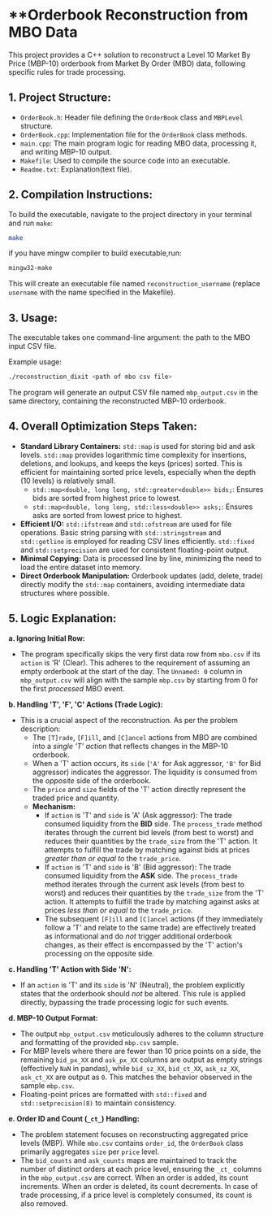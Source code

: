 **Orderbook Reconstruction from MBO Data
=========================================

This project provides a C++ solution to reconstruct a Level 10 Market By Price (MBP-10) orderbook from Market By Order (MBO) data, following specific rules for trade processing.

**1. Project Structure:**
--------------------
- `OrderBook.h`: Header file defining the `OrderBook` class and `MBPLevel` structure.
- `OrderBook.cpp`: Implementation file for the `OrderBook` class methods.
- `main.cpp`: The main program logic for reading MBO data, processing it, and writing MBP-10 output.
- `Makefile`: Used to compile the source code into an executable.
- `Readme.txt`: Explanation(text file).

**2. Compilation Instructions:**
----------------------------
To build the executable, navigate to the project directory in your terminal and run `make`:

```bash
make
````
if you have mingw compiler to build executable,run:

```bash
mingw32-make
```

This will create an executable file named `reconstruction_username` (replace `username` with the name specified in the Makefile).

## **3. Usage:**

The executable takes one command-line argument: the path to the MBO input CSV file.

Example usage:

```bash
./reconstruction_dixit <path of mbo csv file>
```

The program will generate an output CSV file named `mbp_output.csv` in the same directory, containing the reconstructed MBP-10 orderbook.

## **4. Overall Optimization Steps Taken:**

  - **Standard Library Containers:** `std::map` is used for storing bid and ask levels. `std::map` provides logarithmic time complexity for insertions, deletions, and lookups, and keeps the keys (prices) sorted. This is efficient for maintaining sorted price levels, especially when the depth (10 levels) is relatively small.
      - `std::map<double, long long, std::greater<double>> bids;`: Ensures bids are sorted from highest price to lowest.
      - `std::map<double, long long, std::less<double>> asks;`: Ensures asks are sorted from lowest price to highest.
  - **Efficient I/O:** `std::ifstream` and `std::ofstream` are used for file operations. Basic string parsing with `std::stringstream` and `std::getline` is employed for reading CSV lines efficiently. `std::fixed` and `std::setprecision` are used for consistent floating-point output.
  - **Minimal Copying:** Data is processed line by line, minimizing the need to load the entire dataset into memory.
  - **Direct Orderbook Manipulation:** Orderbook updates (add, delete, trade) directly modify the `std::map` containers, avoiding intermediate data structures where possible.

## **5. Logic Explanation:**

**a. Ignoring Initial Row:**

  - The program specifically skips the very first data row from `mbo.csv` if its `action` is 'R' (Clear). This adheres to the requirement of assuming an empty orderbook at the start of the day. The `Unnamed: 0` column in `mbp_output.csv` will align with the sample `mbp.csv` by starting from 0 for the first *processed* MBO event.

**b. Handling 'T', 'F', 'C' Actions (Trade Logic):**

  - This is a crucial aspect of the reconstruction. As per the problem description:
      - The `[T]rade`, `[F]ill`, and `[C]ancel` actions from MBO are combined into a *single 'T' action* that reflects changes in the MBP-10 orderbook.
      - When a 'T' action occurs, its `side` (`'A'` for Ask aggressor, `'B'` for Bid aggressor) indicates the aggressor. The liquidity is consumed from the *opposite* side of the orderbook.
      - The `price` and `size` fields of the 'T' action directly represent the traded price and quantity.
      - **Mechanism:**
          - If `action` is 'T' and `side` is 'A' (Ask aggressor): The trade consumed liquidity from the **BID** side. The `process_trade` method iterates through the current bid levels (from best to worst) and reduces their quantities by the `trade_size` from the 'T' action. It attempts to fulfill the trade by matching against bids at prices *greater than or equal to* the `trade_price`.
          - If `action` is 'T' and `side` is 'B' (Bid aggressor): The trade consumed liquidity from the **ASK** side. The `process_trade` method iterates through the current ask levels (from best to worst) and reduces their quantities by the `trade_size` from the 'T' action. It attempts to fulfill the trade by matching against asks at prices *less than or equal to* the `trade_price`.
          - The subsequent `[F]ill` and `[C]ancel` actions (if they immediately follow a 'T' and relate to the same trade) are effectively treated as informational and do *not* trigger additional orderbook changes, as their effect is encompassed by the 'T' action's processing on the opposite side.

**c. Handling 'T' Action with Side 'N':**

  - If an `action` is 'T' and its `side` is 'N' (Neutral), the problem explicitly states that the orderbook should *not* be altered. This rule is applied directly, bypassing the trade processing logic for such events.

**d. MBP-10 Output Format:**

  - The output `mbp_output.csv` meticulously adheres to the column structure and formatting of the provided `mbp.csv` sample.
  - For MBP levels where there are fewer than 10 price points on a side, the remaining `bid_px_XX` and `ask_px_XX` columns are output as empty strings (effectively `NaN` in pandas), while `bid_sz_XX`, `bid_ct_XX`, `ask_sz_XX`, `ask_ct_XX` are output as `0`. This matches the behavior observed in the sample `mbp.csv`.
  - Floating-point prices are formatted with `std::fixed` and `std::setprecision(8)` to maintain consistency.

**e. Order ID and Count (`_ct_`) Handling:**

  - The problem statement focuses on reconstructing aggregated price levels (MBP). While `mbo.csv` contains `order_id`, the `OrderBook` class primarily aggregates `size` per `price` level.
  - The `bid_counts` and `ask_counts` maps are maintained to track the number of distinct orders at each price level, ensuring the `_ct_` columns in the `mbp_output.csv` are correct. When an order is added, its count increments. When an order is deleted, its count decrements. In case of trade processing, if a price level is completely consumed, its count is also removed.

<!-- end list -->

```
```
